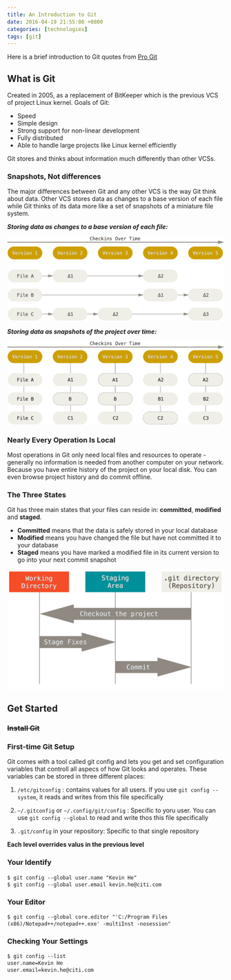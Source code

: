 ```yaml
---
title: An Introduction to Git
date: 2016-04-19 21:55:00 +0800
categories: [technologies]
tags: [git]
---
```


Here is a brief introduction to Git quotes from [Pro Git](https://git-scm.com/book/en/v2)

## What is Git

Created in 2005, as a replacement of BitKeeper which is the previous VCS of project Linux kernel. Goals of Git:

* Speed
* Simple design
* Strong support for non-linear development
* Fully distributed
* Able to handle large projects like Linux kernel efficiently

Git stores and thinks about information much differently than other VCSs.

### Snapshots, Not differences

The major differences between Git and any other VCS is the way Git think about data. Other VCS stores data as changes to a base version of each file while Git thinks of its data more like a set of snapshots of a miniature file system.

***Storing data as changes to a base version of each file:***

![deltas](/images/posts/git/deltas.png)

***Storing data as snapshots of the project over time:***

![snapshots](/images/posts/git/snapshots.png)

### Nearly Every Operation Is Local

Most operations in Git only need local files and resources to operate - generally no information is needed from another computer on your network. Because you have entire history of the project on your local disk. You can even browse project history and do commit offline.

### The Three States

Git has three main states that your files can reside in: **committed**, **modified** and **staged**.

* **Committed** means that the data is safely stored in your local database
* **Modified** means you have changed the file but have not committed it to your database
* **Staged** means you have marked a modified file in its current version to go into your next commit snapshot

![areas](/images/posts/git/areas.png)

## Get Started

### ~~Install Git~~

### First-time Git Setup

Git comes with a tool called git config and lets you get and set configuration variables that controll all aspecs of how Git looks and operates. These variables can be stored in three different places:

1. `/etc/gitconfig` : contains values for all users. If you use `git config --system`, it reads and writes from this file specifically

2. `~/.gitconfig` or `~/.config/git/config` : Specific to yoru user. You can use `git config --global` to read and write thos this file specifically

3. `.git/config` in your repository: Specific to that single repository

**Each level overrides valus in the previous level**

### Your Identify

    $ git config --global user.name "Kevin He"
    $ git config --global user.email kevin.he@citi.com
    
### Your Editor

    $ git config --global core.editor "'C:/Program Files (x86)/Notepad++/notepad++.exe' -multiInst -nosession"

### Checking Your Settings

    $ git config --list
    user.name=Kevin He
    user.email=kevin.he@citi.com

    

